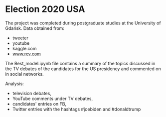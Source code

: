 # Election 2020 USA
The project was completed during postgraduate studies at the University of Gdańsk.
Data obtained from:
- tweeter
- youtube
- kaggle.com
- www.rev.com

The Best_model.ipynb file contains a summary of the topics discussed in the TV debates of the candidates for the US presidency and commented on in social networks.

Analysis:
- television debates,
- YouTube comments under TV debates,
- candidates' entries on FB,
- Twitter entries with the hashtags #joebiden and #donaldtrump

